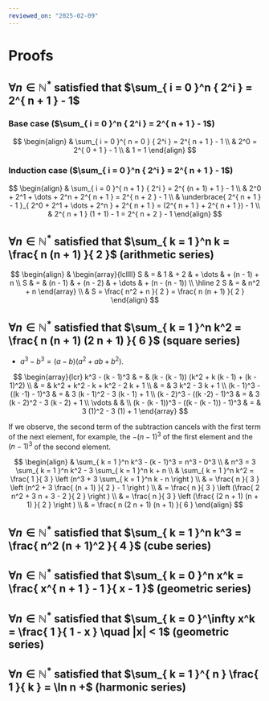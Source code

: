 ```yaml
---
reviewed_on: "2025-02-09"
---
```


# Proofs

## $\forall{ n } \in \mathbb{ N }^*$ satisfied that $\sum_{ i = 0 }^n { 2^i } = 2^{ n + 1 } - 1$

### Base case ($\sum_{ i = 0 }^n { 2^i } = 2^{ n + 1 } - 1$)

$$
\begin{align}
	& \sum_{ i = 0 }^{ n = 0 } { 2^i } = 2^{ n + 1 } - 1 \\
	& 2^0 = 2^{ 0 + 1 } - 1 \\
	& 1 = 1
\end{align}
$$

### Induction case ($\sum_{ i = 0 }^n { 2^i } = 2^{ n + 1 } - 1$)

$$
\begin{align}
	& \sum_{ i = 0 }^{ n + 1 } { 2^i } = 2^{ (n + 1) + 1 } - 1 \\
	& 2^0 + 2^1 + \dots + 2^n + 2^{ n + 1 } = 2^{ n + 2 } - 1 \\
	& \underbrace{ 2^{ n + 1 } - 1 }_{ 2^0 + 2^1 + \dots + 2^n } + 2^{ n + 1 } = (2^{ n + 1 } + 2^{ n + 1 }) - 1 \\
	& 2^{ n + 1 } (1 + 1) - 1 = 2^{ n + 2 } - 1
\end{align}
$$

## $\forall{ n } \in \mathbb{ N }^*$ satisfied that $\sum_{ k = 1 }^n k = \frac{ n (n + 1) }{ 2 }$ (arithmetic series)

$$
\begin{align}
	& \begin{array}{lcllll}
			S   & = & 1       & + 2       & + \dots & + (n - 1) + n \\
			S   & = & (n - 1) & + (n - 2) & + \dots & + (n - (n - 1)) \\
			\hline
			2 S & = & n^2 + n
		\end{array} \\
	& S = \frac{ n^2 + n }{ 2 } = \frac{ n (n + 1) }{ 2 }
\end{align}
$$

## $\forall{ n } \in \mathbb{ N }^*$ satisfied that $\sum_{ k = 1 }^n k^2 = \frac{ n (n + 1) (2 n + 1) }{ 6 }$ (square series)

- $a^3 - b^3 = (a -b) (a^2 + a b + b^2)$.

$$
\begin{array}{lcr}
	k^3 - (k - 1)^3                         & = & (k - (k - 1)) (k^2 + k (k - 1) + (k - 1)^2) \\
	                                        & = & k^2 + k^2 - k + k^2 - 2 k + 1 \\
	                                        & = & 3 k^2 - 3 k + 1 \\
	(k - 1)^3 - ((k -1) - 1)^3              & = & 3 (k - 1)^2 - 3 (k - 1) + 1 \\
	(k - 2)^3 - ((k -2) - 1)^3              & = & 3 (k - 2)^2 - 3 (k - 2) + 1 \\
	\vdots                                  &   & \\
	(k - (k - 1))^3 - ((k - (k - 1)) - 1)^3 & = & 3 (1)^2 - 3 (1) + 1
\end{array}
$$

If we observe, the second term of the subtraction cancels with the first term of the next element, for example, the $-(n - 1)^3$ of the first element and the $(n - 1)^3$ of the second element.

$$
\begin{align}
	& \sum_{ k = 1 }^n k^3 - (k - 1)^3 = n^3 - 0^3 \\
	& n^3 = 3 \sum_{ k = 1 }^n k^2 - 3 \sum_{ k = 1 }^n k + n \\
	& \sum_{ k = 1 }^n k^2 = \frac{ 1 }{ 3 } \left (n^3 + 3 \sum_{ k = 1 }^n k - n \right ) \\
	& = \frac{ n }{ 3 } \left (n^2 + 3 \frac{ (n + 1) }{ 2 } - 1 \right ) \\
	& = \frac{ n }{ 3 } \left (\frac{ 2 n^2 + 3 n + 3 - 2 }{ 2 } \right ) \\
	& = \frac{ n }{ 3 } \left (\frac{ (2 n + 1) (n + 1) }{ 2 } \right ) \\
	& = \frac{ n (2 n + 1) (n + 1) }{ 6 }
\end{align}
$$

## $\forall{ n } \in \mathbb{ N }^*$ satisfied that $\sum_{ k = 1 }^n k^3 = \frac{ n^2 (n + 1)^2 }{ 4 }$ (cube series)

## $\forall{ n } \in \mathbb{ N }^*$ satisfied that $\sum_{ k = 0 }^n x^k = \frac{ x^{ n + 1 } - 1 }{ x - 1 }$ (geometric series)

## $\forall{ n } \in \mathbb{ N }^*$ satisfied that $\sum_{ k = 0 }^\infty x^k = \frac{ 1 }{ 1 - x } \quad |x| < 1$ (geometric series)

## $\forall{ n } \in \mathbb{ N }^*$ satisfied that $\sum_{ k = 1 }^{ n } \frac{ 1 }{ k } = \ln n +$ (harmonic series)
